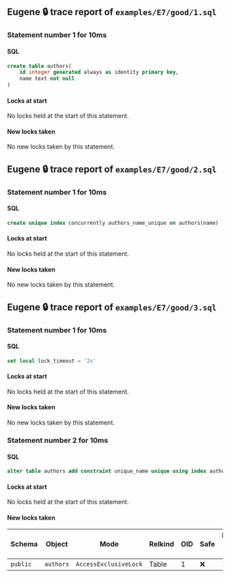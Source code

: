 ## Eugene 🔒 trace report of `examples/E7/good/1.sql`



### Statement number 1 for 10ms

#### SQL

```sql
create table authors(
    id integer generated always as identity primary key,
    name text not null
)
```

#### Locks at start

No locks held at the start of this statement.

#### New locks taken

No new locks taken by this statement.



## Eugene 🔒 trace report of `examples/E7/good/2.sql`



### Statement number 1 for 10ms

#### SQL

```sql
create unique index concurrently authors_name_unique on authors(name)
```

#### Locks at start

No locks held at the start of this statement.

#### New locks taken

No new locks taken by this statement.



## Eugene 🔒 trace report of `examples/E7/good/3.sql`



### Statement number 1 for 10ms

#### SQL

```sql
set local lock_timeout = '2s'
```

#### Locks at start

No locks held at the start of this statement.

#### New locks taken

No new locks taken by this statement.



### Statement number 2 for 10ms

#### SQL

```sql
alter table authors add constraint unique_name unique using index authors_name_unique
```

#### Locks at start

No locks held at the start of this statement.

#### New locks taken

| Schema | Object | Mode | Relkind | OID | Safe | Duration held (ms) |
|--------|--------|------|---------|-----|------|--------------------|
| `public` | `authors` | `AccessExclusiveLock` | Table | 1 | ❌ | 10 |


